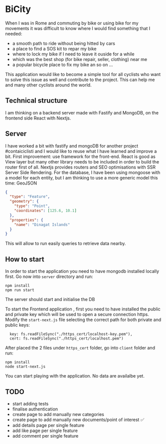 # BiCity

When I was in Rome and commuting by bike or using bike for my movements it was difficult to know where I would find something that I needed:

- a smooth path to ride without being hitted by cars
- a place to find a SOS kit to repar my bike
- where to lock my bike if I need to leave it ouside for a while
- which was the best shop (for bike repair, seller, clothing) near me
- a popular bicycle place to fix my bike an so on ...

This application would like to become a simple tool for all cyclists who want to solve this issue as well and contribute to the project.
This can help me and many other cyclists around the world.

## Technical structure

I am thinking on a backend server made with Fastify and MongoDB, on the frontend side React with Nextjs.

## Server

I have worked a bit with fastify and mongoDB for another project #contaiciclisti and I would like to reuse what I have learned and improve a bit.
First improvement: use  framework for the front-end. React is good as View layer but many other library needs to be included in order to build the router first of all. Nextjs provides routers and SEO optimisations with SSR Server Side Rendering.
For the database, I have been using mongoose with a model for each entity, but I am thinking to use a more generic model this time: GeoJSON

```json
{
  "type": "Feature",
  "geometry": {
    "type": "Point",
    "coordinates": [125.6, 10.1]
  },
  "properties": {
    "name": "Dinagat Islands"
  }
}
```

This will allow to run easily queries to retrieve data nearby.

## How to start

In order to start the application you need to have mongodb installed locally first.
Go now into `server` directory and run:

```shell
npm install
npm run start
```

The server should start and initialise the DB

To start the Frontend application , first you need to have installed the public and private key which will be used to open a secure connection https.
Modify the `start-next.js` file selecting the correct path for both private and public keys:

```shell
  key: fs.readFileSync("./https_cert/localhost-key.pem"),
  cert: fs.readFileSync("./https_cert/localhost.pem")
```

After placed the 2 files under `https_cert` folder, go into `client` folder and run:

```shell
npm install
node start-next.js
```

You can start playing with the application.
No data are availalbe yet.

## TODO

- start adding tests
- finalise authentication
- create page to add manually new categories
- create page to add manually new documents/point of interest ✅
- add details page per single feature
- add like page per single feature
- add comment per single feature

